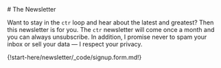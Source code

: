 <div class="target-fixer"></div>
# The Newsletter

Want to stay in the `ctr` loop and hear about the latest and greatest? Then this newsletter is for you. The `ctr` newsletter will come once a month and you can always unsubscribe. In addition, I promise never to spam your inbox or sell your data — I respect your privacy.

<!-- form -->

{!start-here/newsletter/_code/signup.form.md!}

<div class="cf"></div>
<div class="end-last"></div>


